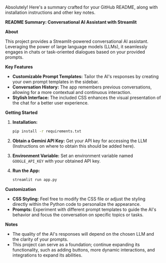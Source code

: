 ﻿Absolutely! Here's a summary crafted for your GitHub README, along with installation instructions and other key notes.

**README Summary: Conversational AI Assistant with Streamlit**

**About**

This project provides a Streamlit-powered conversational AI assistant.  Leveraging the power of large language models (LLMs), it seamlessly engages in chats or task-oriented dialogues based on your provided prompts.

**Key Features**

* **Customizable Prompt Templates:** Tailor the AI's responses by creating your own prompt templates in the sidebar.
* **Conversation History:** The app remembers previous conversations, allowing for a more contextual and continuous interaction.
* **Stylish Interface:**  The included CSS enhances the visual presentation of the chat for a better user experience.

**Getting Started**

1. **Installation:**
   ```bash
   pip install -r requirements.txt 
   ```

2. **Obtain a Gemini API Key:**  Get your API key for accessing the LLM  (Instructions on where to obtain this should be added here).

3. **Environment Variable:** Set an environment variable named `GOOGLE_API_KEY` with your obtained API key.

4. **Run the App:**
   ```bash
   streamlit run app.py
   ```

**Customization**

* **CSS Styling:** Feel free to modify the CSS file or adjust the styling directly within the Python code to personalize the appearance.
* **Prompts:** Experiment with different prompt templates to guide the AI's behavior and focus the conversation on specific topics or tasks.


**Notes**

* The quality of the AI's responses will depend on the chosen LLM and the clarity of your prompts. 
* This project can serve as a foundation; continue expanding its functionality, such as adding buttons, more dynamic interactions, and integrations to expand its abilities.


